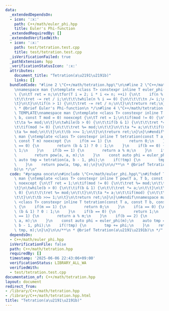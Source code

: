 ```yaml
---
data:
  _extendedDependsOn:
  - icon: ':x:'
    path: C++/math/euler_phi.hpp
    title: Euler's Phi-function
  _extendedRequiredBy: []
  _extendedVerifiedWith:
  - icon: ':x:'
    path: test/tetration.test.cpp
    title: test/tetration.test.cpp
  _isVerificationFailed: true
  _pathExtension: hpp
  _verificationStatusIcon: ':x:'
  attributes:
    document_title: "Tetration(a\u2191\u2191b)"
    links: []
  bundledCode: "#line 2 \"C++/math/tetration.hpp\"\n\n#line 2 \"C++/math/euler_phi.hpp\"\
    \nnamespace man {\ntemplate <class T> constexpr inline T euler_phi(T n) noexcept\
    \ {\n\tT ret = n;\n\tfor(T i = 2; i * i <= n; ++i) {\n\t    if(n % i == 0) {\n\
    \t\t\tret -= ret / i;\n\t\t\twhile(n % i == 0) {\n\t\t\t\tn /= i;\n\t\t\t}\n\t\
    \t}\n\t}\n\tif(n > 1) {\n\t\tret -= ret / n;\n\t}\n\treturn ret;\n}\n}\n\n/**\n\
    \ * @brief Euler's Phi-function\n */\n#line 4 \"C++/math/tetration.hpp\"\n#ifndef\
    \ TEMPLATE\nnamespace man {\ntemplate <class T> constexpr inline T pow(T a, T\
    \ b, const T mod = 0) noexcept {\n\tT ret = 1;\n\tif(mod != 0) {\n\t\tret %= mod;\n\
    \t\ta %= mod;\n\t}\n\twhile(b > 0) {\n\t\tif(b & 1) {\n\t\t\tret *= a;\n\t\t}\n\
    \t\tif(mod != 0) {\n\t\t\tret %= mod;\n\t\t}\n\t\ta *= a;\n\t\tif(mod) {\n\t\t\
    \ta %= mod;\n\t\t}\n\t\tb >>= 1;\n\t}\n\treturn ret;\n}\n}\n#endif\nnamespace\
    \ man {\ntemplate <class T> constexpr inline T tetration(const T a, const T b,\
    \ const T m) noexcept {\n    if(m == 1) {\n        return 0;\n    }\n    if(a\
    \ == 0) {\n        return (b & 1) ? 0 : 1;\n    }\n    if(b == 0) {\n        return\
    \ 1;\n    }\n    if(b == 1) {\n        return a % m;\n    }\n    if(b == 2) {\n\
    \        return pow(a, a, m);\n    }\n    const auto phi = euler_phi(m);\n   \
    \ auto tmp = tetration(a, b - 1, phi);\n    if(!tmp) {\n        tmp += phi;\n\
    \    }\n    return pow(a, tmp, m);\n}\n}\n\n/**\n * @brief Tetration(a\u2191\u2191\
    b)\n */\n"
  code: "#pragma once\n\n#include \"C++/math/euler_phi.hpp\"\n#ifndef TEMPLATE\nnamespace\
    \ man {\ntemplate <class T> constexpr inline T pow(T a, T b, const T mod = 0)\
    \ noexcept {\n\tT ret = 1;\n\tif(mod != 0) {\n\t\tret %= mod;\n\t\ta %= mod;\n\
    \t}\n\twhile(b > 0) {\n\t\tif(b & 1) {\n\t\t\tret *= a;\n\t\t}\n\t\tif(mod !=\
    \ 0) {\n\t\t\tret %= mod;\n\t\t}\n\t\ta *= a;\n\t\tif(mod) {\n\t\t\ta %= mod;\n\
    \t\t}\n\t\tb >>= 1;\n\t}\n\treturn ret;\n}\n}\n#endif\nnamespace man {\ntemplate\
    \ <class T> constexpr inline T tetration(const T a, const T b, const T m) noexcept\
    \ {\n    if(m == 1) {\n        return 0;\n    }\n    if(a == 0) {\n        return\
    \ (b & 1) ? 0 : 1;\n    }\n    if(b == 0) {\n        return 1;\n    }\n    if(b\
    \ == 1) {\n        return a % m;\n    }\n    if(b == 2) {\n        return pow(a,\
    \ a, m);\n    }\n    const auto phi = euler_phi(m);\n    auto tmp = tetration(a,\
    \ b - 1, phi);\n    if(!tmp) {\n        tmp += phi;\n    }\n    return pow(a,\
    \ tmp, m);\n}\n}\n\n/**\n * @brief Tetration(a\u2191\u2191b)\n */"
  dependsOn:
  - C++/math/euler_phi.hpp
  isVerificationFile: false
  path: C++/math/tetration.hpp
  requiredBy: []
  timestamp: '2025-06-06 22:43:06+09:00'
  verificationStatus: LIBRARY_ALL_WA
  verifiedWith:
  - test/tetration.test.cpp
documentation_of: C++/math/tetration.hpp
layout: document
redirect_from:
- /library/C++/math/tetration.hpp
- /library/C++/math/tetration.hpp.html
title: "Tetration(a\u2191\u2191b)"
---
```

